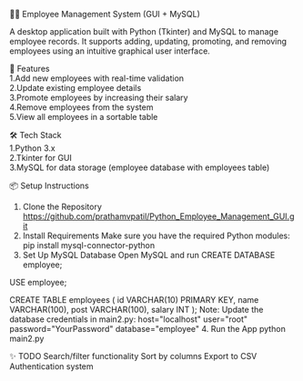 🧑‍💼 Employee Management System (GUI + MySQL)

A desktop application built with Python (Tkinter) and MySQL to manage employee records. It supports adding, updating, promoting, and removing employees using an intuitive graphical user interface.

🚀 Features   
1.Add new employees with real-time validation   
2.Update existing employee details   
3.Promote employees by increasing their salary   
4.Remove employees from the system   
5.View all employees in a sortable table   

🛠 Tech Stack   
1.Python 3.x   
2.Tkinter for GUI   
3.MySQL for data storage (employee database with employees table)   

📦 Setup Instructions
1. Clone the Repository
   https://github.com/prathamvpatil/Python_Employee_Management_GUI.git
2. Install Requirements
   Make sure you have the required Python modules:
   pip install mysql-connector-python
3. Set Up MySQL Database
   Open MySQL and run
   CREATE DATABASE employee;

USE employee;

CREATE TABLE employees (
  id VARCHAR(10) PRIMARY KEY,
  name VARCHAR(100),
  post VARCHAR(100),
  salary INT
);
Note: Update the database credentials in main2.py:
host="localhost"
user="root"
password="YourPassword"
database="employee"
4. Run the App
python main2.py


✨ TODO
Search/filter functionality
Sort by columns
Export to CSV
Authentication system

